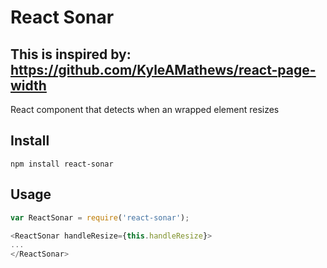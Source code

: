 React Sonar
===========================

## This is inspired by: https://github.com/KyleAMathews/react-page-width

React component that detects when an wrapped element resizes

## Install
`npm install react-sonar`

## Usage
```javascript
var ReactSonar = require('react-sonar');

<ReactSonar handleResize={this.handleResize}>
...
</ReactSonar>